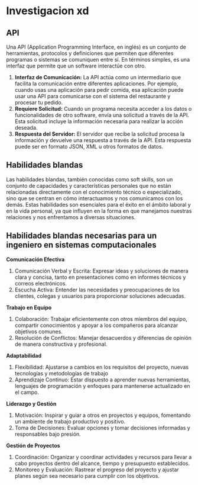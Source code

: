 <h1> Investigacion xd</h1>
<h2>API</h2>
<p>Una API (Application Programming Interface, en inglés) es un conjunto de herramientas, protocolos y definiciones que permiten que diferentes programas o sistemas se comuniquen entre sí. En términos simples, es una interfaz que permite que un software interactúe con otro.</p>
<ol>
<li><strong>Interfaz de Comunicación:</strong> La API actúa como un intermediario que facilita la comunicación entre diferentes aplicaciones. Por ejemplo, cuando usas una aplicación para pedir comida, esa aplicación puede usar una API para comunicarse con el sistema del restaurante y procesar tu pedido.</li>

<li><strong>Requiere Solicitud:</strong> Cuando un programa necesita acceder a los datos o funcionalidades de otro software, envía una solicitud a través de la API. Esta solicitud incluye la información necesaria para realizar la acción deseada.</li>

<li><strong>Respuesta del Servidor:</strong> El servidor que recibe la solicitud procesa la información y devuelve una respuesta a través de la API. Esta respuesta puede ser en formato JSON, XML u otros formatos de datos.</li>
</ol>

<h2>Habilidades blandas</h2>
<p>Las habilidades blandas, también conocidas como soft skills, son un conjunto de capacidades y características personales que no están relacionadas directamente con el conocimiento técnico o especializado, sino que se centran en cómo interactuamos y nos comunicamos con los demás. Estas habilidades son esenciales para el éxito en el ámbito laboral y en la vida personal, ya que influyen en la forma en que manejamos nuestras relaciones y nos enfrentamos a diversas situaciones.</p>

<h2>Habilidades blandas necesarias para un ingeniero en sistemas computacionales</h2>

<strong> Comunicación Efectiva</strong>
<ol>
<li>Comunicación Verbal y Escrita: Expresar ideas y soluciones de manera clara y concisa, tanto en presentaciones como en informes técnicos y correos electrónicos.</li>
<li>Escucha Activa: Entender las necesidades y preocupaciones de los clientes, colegas y usuarios para proporcionar soluciones adecuadas.</li>
</ol>

<strong>Trabajo en Equipo</strong>
<ol>
<li>Colaboración: Trabajar eficientemente con otros miembros del equipo, compartir conocimientos y apoyar a los compañeros para alcanzar objetivos comunes.</li>
<li>Resolución de Conflictos: Manejar desacuerdos y diferencias de opinión de manera constructiva y profesional.</li>
</ol>

<strong>Adaptabilidad</strong>
<ol>
<li>Flexibilidad: Ajustarse a cambios en los requisitos del proyecto, nuevas tecnologías y metodologías de trabajo</li>
<li>Aprendizaje Continuo: Estar dispuesto a aprender nuevas herramientas, lenguajes de programación y enfoques para mantenerse actualizado en el campo.</li>
</ol>

<strong>Liderazgo y Gestión</strong>
<ol>
<li>Motivación: Inspirar y guiar a otros en proyectos y equipos, fomentando un ambiente de trabajo productivo y positivo.</li>
<li>Toma de Decisiones: Evaluar opciones y tomar decisiones informadas y responsables bajo presión.</li>
</ol>

<strong>Gestión de Proyectos</strong>
<ol>
<li>Coordinación: Organizar y coordinar actividades y recursos para llevar a cabo proyectos dentro del alcance, tiempo y presupuesto establecidos.</li>
<li>Monitoreo y Evaluación: Rastrear el progreso del proyecto y ajustar planes según sea necesario para cumplir con los objetivos.</li>
</ol>
